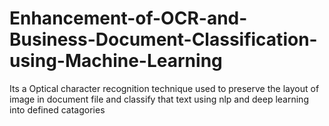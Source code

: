 # Enhancement-of-OCR-and-Business-Document-Classification-using-Machine-Learning
Its a Optical character recognition technique used to preserve the layout of image in document file
and classify that text using nlp and deep learning into defined catagories

